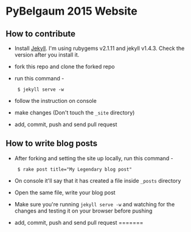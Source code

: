 PyBelgaum 2015 Website
===

How to contribute
---

 - Install [Jekyll](http://jekyllrb.com/docs/installation/). I'm using rubygems v2.1.11 and jekyll v1.4.3. Check the version after you install it.
 - fork this repo and clone the forked repo
 - run this command -

        $ jekyll serve -w

 - follow the instruction on console
 - make changes (Don't touch the `_site` directory)
 - add, commit, push and send pull request


How to write blog posts
---

 - After forking and setting the site up locally, run this command  -

        $ rake post title="My Legendary blog post"

 - On console it'll say that it has created a file inside `_posts` directory
 - Open the same file, write your blog post
 - Make sure you're running `jekyll serve -w` and watching for the changes and testing it on your browser before pushing
 - add, commit, push and send pull request
=======
